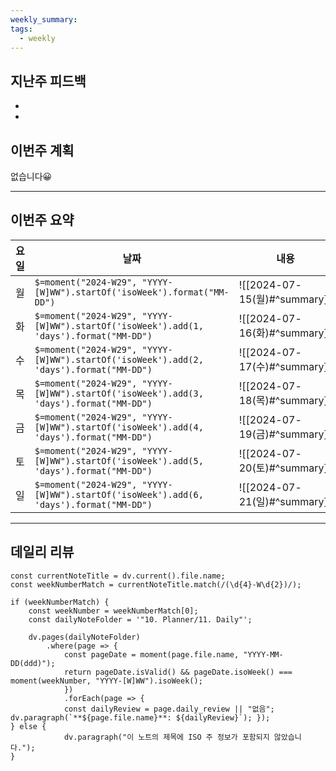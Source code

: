 ```yaml
---
weekly_summary: 
tags:
  - weekly
---
```

## 지난주 피드백
-  
-  

## 이번주 계획
없습니다😀

---
## 이번주 요약
| 요일  | 날짜                                                                                     | 내용                          |     |     |     |     |     |     |     |     |     |     |     |     |     |     |     |     |     |     |     |     |     |     |     |     |
| --- | -------------------------------------------------------------------------------------- | --------------------------- | --- | --- | --- | --- | --- | --- | --- | --- | --- | --- | --- | --- | --- | --- | --- | --- | --- | --- | --- | --- | --- | --- | --- | --- |
| 월   | `$=moment("2024-W29", "YYYY-[W]WW").startOf('isoWeek').format("MM-DD")`                | ![[2024-07-15(월)#^summary]] |     |     |     |     |     |     |     |     |     |     |     |     |     |     |     |     |     |     |     |     |     |     |     |     |
| 화   | `$=moment("2024-W29", "YYYY-[W]WW").startOf('isoWeek').add(1, 'days').format("MM-DD")` | ![[2024-07-16(화)#^summary]] |     |     |     |     |     |     |     |     |     |     |     |     |     |     |     |     |     |     |     |     |     |     |     |     |
| 수   | `$=moment("2024-W29", "YYYY-[W]WW").startOf('isoWeek').add(2, 'days').format("MM-DD")` | ![[2024-07-17(수)#^summary]] |     |     |     |     |     |     |     |     |     |     |     |     |     |     |     |     |     |     |     |     |     |     |     |     |
| 목   | `$=moment("2024-W29", "YYYY-[W]WW").startOf('isoWeek').add(3, 'days').format("MM-DD")` | ![[2024-07-18(목)#^summary]] |     |     |     |     |     |     |     |     |     |     |     |     |     |     |     |     |     |     |     |     |     |     |     |     |
| 금   | `$=moment("2024-W29", "YYYY-[W]WW").startOf('isoWeek').add(4, 'days').format("MM-DD")` | ![[2024-07-19(금)#^summary]] |     |     |     |     |     |     |     |     |     |     |     |     |     |     |     |     |     |     |     |     |     |     |     |     |
| 토   | `$=moment("2024-W29", "YYYY-[W]WW").startOf('isoWeek').add(5, 'days').format("MM-DD")` | ![[2024-07-20(토)#^summary]] |     |     |     |     |     |     |     |     |     |     |     |     |     |     |     |     |     |     |     |     |     |     |     |     |
| 일   | `$=moment("2024-W29", "YYYY-[W]WW").startOf('isoWeek').add(6, 'days').format("MM-DD")` | ![[2024-07-21(일)#^summary]] |     |     |     |     |     |     |     |     |     |     |     |     |     |     |     |     |     |     |     |     |     |     |     |     |


---
## 데일리 리뷰
```dataviewjs 
const currentNoteTitle = dv.current().file.name;
const weekNumberMatch = currentNoteTitle.match(/(\d{4}-W\d{2})/); 

if (weekNumberMatch) {
	const weekNumber = weekNumberMatch[0]; 
	const dailyNoteFolder = '"10. Planner/11. Daily"'; 
	
	dv.pages(dailyNoteFolder) 
		.where(page => { 
			const pageDate = moment(page.file.name, "YYYY-MM-DD(ddd)"); 
			return pageDate.isValid() && pageDate.isoWeek() === moment(weekNumber, "YYYY-[W]WW").isoWeek(); 
			}) 
			.forEach(page => { 
			const dailyReview = page.daily_review || "없음"; dv.paragraph(`**${page.file.name}**: ${dailyReview}`); }); 
} else { 
			dv.paragraph("이 노트의 제목에 ISO 주 정보가 포함되지 않았습니다."); 
}
```
